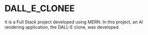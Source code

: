 # DALL_E_CLONEE
  It is a Full Stack project developed using MERN. In this project, an AI rendering application, the DALL-E clone, was developed. 
